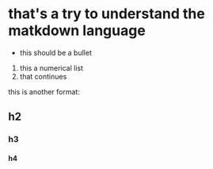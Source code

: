 # that's a try to understand the matkdown language

* this should be a bullet
1. this a numerical list
2. that continues

this is another format:
## h2
### h3
#### h4
